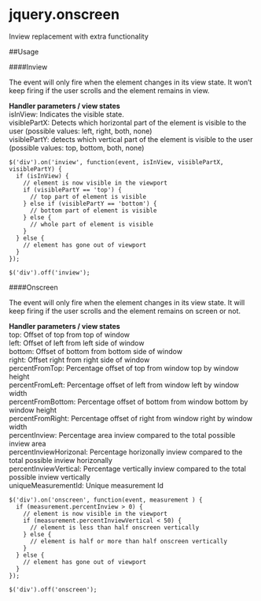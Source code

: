 # jquery.onscreen
Inview replacement with extra functionality


##Usage

####Inview

The event will only fire when the element changes in its view state. It won’t keep firing if the user scrolls and the element remains in view.

**Handler parameters / view states**  
isInView: Indicates the visible state.  
visiblePartX: Detects which horizontal part of the element is visible to the user (possible values: left, right, both, none)  
visiblePartY: detects which vertical part of the element is visible to the user (possible values: top, bottom, both, none)  

```
$('div').on('inview', function(event, isInView, visiblePartX, visiblePartY) {
  if (isInView) {
    // element is now visible in the viewport
    if (visiblePartY == 'top') {
      // top part of element is visible
    } else if (visiblePartY == 'bottom') {
      // bottom part of element is visible
    } else {
      // whole part of element is visible
    }
  } else {
    // element has gone out of viewport
  }
});

$('div').off('inview');
```


####Onscreen

The event will only fire when the element changes in its view state. It will keep firing if the user scrolls and the element remains on screen or not.  

**Handler parameters / view states**  
top: Offset of top from top of window  
left: Offset of left from left side of window  
bottom: Offset of bottom from bottom side of window   
right: Offset right from right side of window  
percentFromTop: Percentage offset of top from window top by window height  
percentFromLeft: Percentage offset of left from window left by window width  
percentFromBottom: Percentage offset of bottom from window bottom by window height  
percentFromRight: Percentage offset of right from window right by window width  
percentInview: Percentage area inview compared to the total possible inview area  
percentInviewHorizonal: Percentage horizonally inview compared to the total possible inview horizonally    
percentInviewVertical: Percentage vertically inview compared to the total possible inview vertically    
uniqueMeasurementId: Unique measurement Id  

```
$('div').on('onscreen', function(event, measurement ) {
  if (measurement.percentInview > 0) {
    // element is now visible in the viewport
    if (measurement.percentInviewVertical < 50) {
      // element is less than half onscreen vertically
    } else {
      // element is half or more than half onscreen vertically
    }
  } else {
    // element has gone out of viewport
  }
});

$('div').off('onscreen');
```
